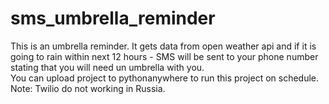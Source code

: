 # sms_umbrella_reminder
This is an umbrella reminder. It gets data from open weather api and if it is going to rain within next 12 hours - SMS will be sent to your phone number stating that you will need un umbrella with you.  
You can upload project to pythonanywhere to run this project on schedule.
Note: Twilio do not working in Russia.

